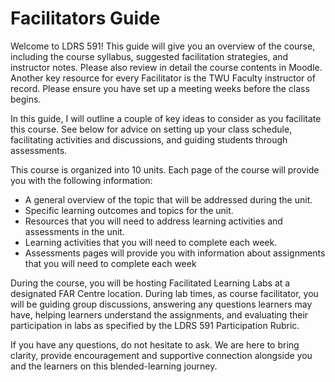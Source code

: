 # **Facilitators Guide**  

Welcome to LDRS 591! This guide will give you an overview of the course, including the course syllabus, suggested facilitation strategies, and instructor notes. Please also review in detail the course contents in Moodle. Another key resource for every Facilitator is the TWU Faculty instructor of record. Please ensure you have set up a meeting weeks before the class begins.

In this guide, I will outline a couple of key ideas to consider as you facilitate this course. See below for advice on setting up your class schedule, facilitating activities and discussions, and guiding students through assessments.

This course is organized into 10 units. Each page of the course will provide you with the following information:

- A general overview of the topic that will be addressed during the unit.
- Specific learning outcomes and topics for the unit.
- Resources that you will need to address learning activities and assessments in the unit.
- Learning activities that you will need to complete each week.
- Assessments pages will provide you with information about assignments that you will need to complete each week

During the course, you will be hosting Facilitated Learning Labs at a designated FAR Centre location. During lab times, as course facilitator, you will be guiding group discussions, answering any questions learners may have, helping learners understand the assignments, and evaluating their participation in labs as specified by the LDRS 591 Participation Rubric.

If you have any questions, do not hesitate to ask. We are here to bring clarity, provide encouragement and supportive connection alongside you and the learners on this blended-learning journey.
